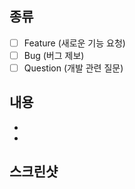 <!-- 제목 규칙 -->
<!-- [Type] 작업내용 형식에 맞춰서 적어주세요 -->
<!-- 예시 -->
<!-- [Feature] 홈 화면 새로고침 기능 추가 요청 -->
<!-- [Bug] 로그인 화면 키보드 가림 현상 -->
<!-- [Question] API 응답 처리 방법 문의 -->

## 종류
<!-- 해당하는 것을 선택해주세요 -->
- [ ] Feature (새로운 기능 요청)
- [ ] Bug (버그 제보)
- [ ] Question (개발 관련 질문)

## 내용
<!-- 어떤 기능이 필요한지, 어떤 버그가 있는지, 어떤 것이 궁금한지 설명해주세요 -->
-
-

## 스크린샷
<!-- 버그나 기능 관련 스크린샷이 있다면 첨부해주세요 (선택사항) -->


